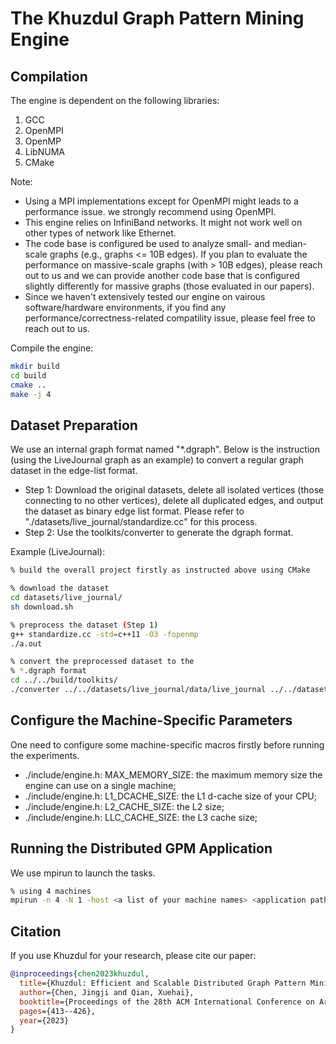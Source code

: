 # The Khuzdul Graph Pattern Mining Engine

## Compilation 

The engine is dependent on the following libraries:
1. GCC
2. OpenMPI
3. OpenMP
4. LibNUMA
5. CMake 

Note: 
- Using a MPI implementations except for OpenMPI might leads to a performance issue. we strongly recommend using OpenMPI.
- This engine relies on InfiniBand networks. It might not work well on other types of network like Ethernet.
- The code base is configured be used to analyze small- and median-scale graphs (e.g., graphs <= 10B edges). If you plan to evaluate the performance on massive-scale graphs (with > 10B edges), please reach out to us and we can provide another code base that is configured slightly differently for massive graphs (those evaluated in our papers).
- Since we haven't extensively tested our engine on vairous software/hardware environments, if you find any performance/correctness-related compatility issue, please feel free to reach out to us.

Compile the engine:
```bash
mkdir build
cd build 
cmake ..
make -j 4
```

## Dataset Preparation

We use an internal graph format named "*.dgraph". Below is the instruction (using the LiveJournal graph as an example) to convert a regular graph dataset in the edge-list format.

- Step 1: Download the original datasets, delete all isolated vertices (those connecting to no other vertices), delete all duplicated edges, and output the dataset as binary edge list format. Please refer to "./datasets/live_journal/standardize.cc" for this process.
- Step 2: Use the toolkits/converter to generate the dgraph format.

Example (LiveJournal):
```bash
% build the overall project firstly as instructed above using CMake

% download the dataset
cd datasets/live_journal/
sh download.sh

% preprocess the dataset (Step 1)
g++ standardize.cc -std=c++11 -O3 -fopenmp
./a.out

% convert the preprocessed dataset to the 
% *.dgraph format
cd ../../build/toolkits/
./converter ../../datasets/live_journal/data/live_journal ../../datasets/live_journal/data/live_journal 4846609 0 0 0
```

## Configure the Machine-Specific Parameters

One need to configure some machine-specific macros firstly before running the experiments.

- ./include/engine.h: MAX_MEMORY_SIZE: the maximum memory size the engine can use on a single machine;
- ./include/engine.h: L1_DCACHE_SIZE: the L1 d-cache size of your CPU;
- ./include/engine.h: L2_CACHE_SIZE: the L2 size;
- ./include/engine.h: LLC_CACHE_SIZE: the L3 cache size;

## Running the Distributed GPM Application

We use mpirun to launch the tasks.

```bash
% using 4 machines
mpirun -n 4 -N 1 -host <a list of your machine names> <application path (e.g., ./build/distributed_applications/kautomine/triangle)> <dataset in the *.dgraph format>
```

## Citation

If you use Khuzdul for your research, please cite our paper:
```bibtex
@inproceedings{chen2023khuzdul,
  title={Khuzdul: Efficient and Scalable Distributed Graph Pattern Mining Engine},
  author={Chen, Jingji and Qian, Xuehai},
  booktitle={Proceedings of the 28th ACM International Conference on Architectural Support for Programming Languages and Operating Systems, Volume 2},
  pages={413--426},
  year={2023}
}
```



